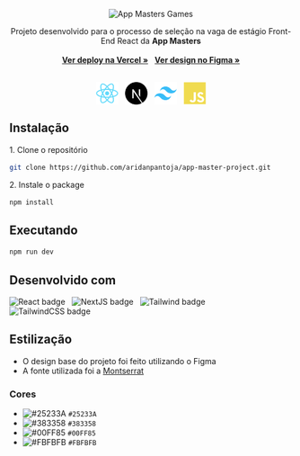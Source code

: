 <p align="center">
  <img src="https://github.com/aridanpantoja/app-masters-project/assets/70522543/5d2fd3bb-ef13-4efe-b93b-74e701086124" alt="App Masters Games" width="600">
</p>

<p align="center">
  Projeto desenvolvido para o processo de seleção na vaga de estágio Front-End React da <strong>App Masters</strong>
  <br>
  <br>
  <a href="https://app-masters-project-eight.vercel.app"><strong>Ver deploy na Vercel »</strong></a>
  &nbsp;
  <a href="https://www.figma.com/file/QHLq8sa3waBtj4tN451jHK/App-Masters?type=design&node-id=0%3A1&mode=design&t=vTF83qX1rScfu4D8-1"><strong>Ver design no Figma »</strong></a>
  <br>
  <br>
</p>

<div align="center" style="display: inline_block">
  <img align="center" alt="tech-react" width="40" src="https://raw.githubusercontent.com/devicons/devicon/master/icons/react/react-original.svg">
  &nbsp;
  <img align="center" alt="tech-nextjs" width="40" src="https://raw.githubusercontent.com/devicons/devicon/master/icons/nextjs/nextjs-original.svg">
  &nbsp;
  <img align="center" alt="tech-tailwind" width="40" src="https://raw.githubusercontent.com/devicons/devicon/master/icons/tailwindcss/tailwindcss-plain.svg">
  &nbsp;
  <img align="center" alt="tech-javascript" width="40" src="https://raw.githubusercontent.com/devicons/devicon/master/icons/javascript/javascript-plain.svg">
</div>

<h2>Instalação</h2>
<p>1. Clone o repositório</p>

```bash
git clone https://github.com/aridanpantoja/app-master-project.git
```

<p>2. Instale o package</p>

```bash
npm install
```

<h2>Executando</h2>

```bash
npm run dev
```

<h2>Desenvolvido com</h2>

<div style="display: inline_block">
  <img src="https://img.shields.io/badge/React-20232A?style=for-the-badge&logo=react&logoColor=61DAFB" alt="React badge"/>
  &nbsp;
  <img src="https://img.shields.io/badge/next.js-000000?style=for-the-badge&logo=nextdotjs&logoColor=white" alt="NextJS badge"/>
  &nbsp;
  <img src="https://img.shields.io/badge/Tailwind_CSS-3490DC?style=for-the-badge&logo=tailwind-css&logoColor=white" alt="Tailwind badge"/>
   &nbsp;
  <img src="https://img.shields.io/badge/JavaScript-323330?style=for-the-badge&logo=javascript&logoColor=F7DF1E" alt="TailwindCSS badge"/>
</div>

<h2>Estilização</h2>

- O design base do projeto foi feito utilizando o Figma
- A fonte utilizada foi a [Montserrat](https://fonts.google.com/specimen/Montserrat)

<h3>Cores</h3>

- ![#25233A](https://placehold.co/15x15/25233A/25233A.png) `#25233A`
- ![#383358](https://placehold.co/15x15/383358/383358.png) `#383358`
- ![#00FF85](https://placehold.co/15x15/00FF85/00FF85.png) `#00FF85`
- ![#FBFBFB](https://placehold.co/15x15/FBFBFB/FBFBFB.png) `#FBFBFB`